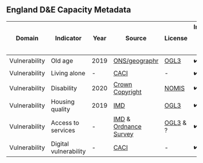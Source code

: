 ## England D&E Capacity Metadata

| Domain | Indicator | Year | Source | License | Indicator Code Added to `R/` | Data Added to `data/` |
| --- | --- | --- | --- | --- | --- | --- |
| Vulnerability | Old age | 2019 | [ONS/geographr](https://github.com/britishredcrosssociety/geographr) | [OGL3](https://www.nationalarchives.gov.uk/doc/open-government-licence/version/3/) | :heavy_check_mark: | :heavy_check_mark: |
| Vulnerability | Living alone | - | [CACI](https://www.caci.co.uk/) | - | :heavy_check_mark: | :heavy_check_mark: |
| Vulnerability | Disability | 2020 | [Crown Copyright](https://www.cla.co.uk/crown-copyright) |  [NOMIS](https://www.nomisweb.co.uk/query/construct/summary.asp?changing=yes&dataset=17&anal=5&version=0) | :heavy_check_mark: | :heavy_check_mark: |
| Vulnerability | Housing quality | 2019  | [IMD](https://www.gov.uk/government/statistics/english-indices-of-deprivation-2019) | [OGL3](https://www.nationalarchives.gov.uk/doc/open-government-licence/version/3/) |  :heavy_check_mark: | :heavy_check_mark: |
| Vulnerability | Access to services | -  | [IMD](https://www.caci.co.uk/) & [Ordnance Survey](https://www.ordnancesurvey.co.uk/)| [OGL3](https://www.nationalarchives.gov.uk/doc/open-government-licence/version/3/) & ? |  :heavy_check_mark: | :heavy_check_mark: |
| Vulnerability | Digital vulnerability | - | [CACI](https://www.caci.co.uk/) | - | :heavy_check_mark: | :heavy_check_mark: |
